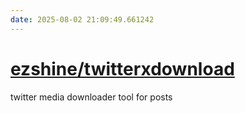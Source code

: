 ```yaml
---
date: 2025-08-02 21:09:49.661242
---
```


# [ezshine/twitterxdownload](https://github.com/ezshine/twitterxdownload)

twitter media downloader tool for posts